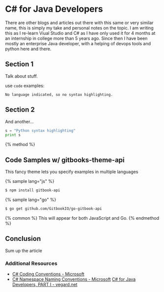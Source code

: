 # C# for Java Developers
There are other blogs and articles out there with this same or very similar name, this is simply my take and personal
notes on the topic. I am writing this as I re-learn Viual Studio and C# as I have only used it for 4 months at an
internship in college more than 5 years ago. Since then I have been mostly an enterprise Java developer, with a helping
of devops tools and python here and there.

## Section 1
Talk about stuff.

use `code` examples:
```
No language indicated, so no syntax highlighting.
```

## Section 2
And another...
```python
s = "Python syntax highlighting"
print s
```

{% method %}
## Code Samples w/ gitbooks-theme-api

This fancy theme lets you specify examples in multiple languages

{% sample lang="js" %}
```bash
$ npm install gitbook-api
```

{% sample lang="go" %}
```bash
$ go get github.com/GitbookIO/go-gitbook-api
```

{% common %}
This will appear for both JavaScript and Go.
{% endmethod %}


## Conclusion
Sum up the article

### Additional Resources
* [C# Coding Conventions - Microsoft](https://docs.microsoft.com/en-us/dotnet/csharp/programming-guide/inside-a-program/coding-conventions)
* [C# Namespace Naming Conventions - Microsoft](https://docs.microsoft.com/en-us/dotnet/standard/design-guidelines/names-of-namespaces)
[C# for Java Developers, PART I - vegard.net](https://www.vegard.net/c-for-java-developers-part-i/)
